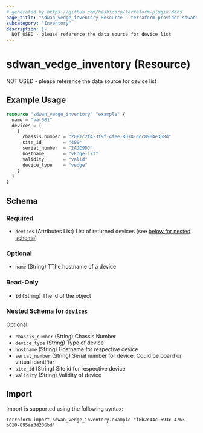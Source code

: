 ```yaml
---
# generated by https://github.com/hashicorp/terraform-plugin-docs
page_title: "sdwan_vedge_inventory Resource - terraform-provider-sdwan"
subcategory: "Inventory"
description: |-
  NOT USED - please reference the data source for device list
---
```


# sdwan_vedge_inventory (Resource)

NOT USED - please reference the data source for device list

## Example Usage

```terraform
resource "sdwan_vedge_inventory" "example" {
  name = "va-001"
  devices = [
    {
      chassis_number = "2081c2f4-3f9f-4fee-8078-dcc8904e368d"
      site_id        = "400"
      serial_number  = "2AJC9DJ"
      hostname       = "vEdge-123"
      validity       = "valid"
      device_type    = "vedge"
    }
  ]
}
```

<!-- schema generated by tfplugindocs -->
## Schema

### Required

- `devices` (Attributes List) List of returned devices (see [below for nested schema](#nestedatt--devices))

### Optional

- `name` (String) TThe hostname of a device

### Read-Only

- `id` (String) The id of the object

<a id="nestedatt--devices"></a>
### Nested Schema for `devices`

Optional:

- `chassis_number` (String) Chassis Number
- `device_type` (String) Type of device
- `hostname` (String) Hostname for respective device
- `serial_number` (String) Serial number for device. Could be board or virtual identifier
- `site_id` (String) Site id for respective device
- `validity` (String) Validity of device

## Import

Import is supported using the following syntax:

```shell
terraform import sdwan_vedge_inventory.example "f6b2c44c-693c-4763-b010-895aa3d236bd"
```
